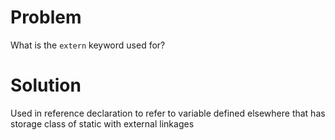 # Problem
What is the `extern` keyword used for?
# Solution
Used in reference declaration to refer to variable defined elsewhere that has storage class of static with external linkages
